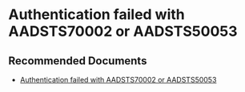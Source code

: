   <properties
	pageTitle="error - aadsts70002"
	description="error - aadsts70002"
	service="microsoft.PowerBIDedicated"
	resource="capacities"
	authors="pjfreitas"
	ms.author="pfreitas"	
	displayOrder="590"
	selfHelpType="generic"
	supportTopicIds="32628098"
	productPesIds="16334"
	cloudEnvironments="public, MoonCake, fairfax, usnat, ussec" 
	articleId="f00dda62-5281-c7af-b191-b736427842c7"
	ownershipId="PowerBI_PowerBI"
/>

# Authentication failed with AADSTS70002 or AADSTS50053

## **Recommended Documents**

* [Authentication failed with AADSTS70002 or AADSTS50053](https://docs.microsoft.com/power-bi/developer/embedded-troubleshoot#authentication-failed-with-aadsts70002-or-aadsts50053)
